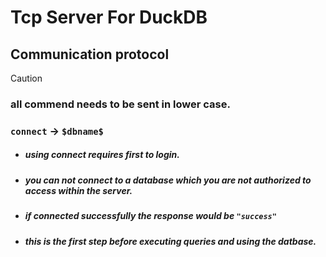 # Tcp Server For DuckDB

## Communication protocol
> [!Caution]
>  ### **all commend needs to be sent in lower case.**

### `connect` $\rightarrow$ `$dbname$`
- ##### using connect requires first to login.
- ##### you can not connect to a database which you are not authorized to access within the server.
- ##### if connected successfully the response would be `"success"`
- ##### this is the first step before executing queries and using the datbase.
